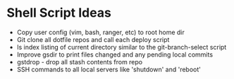 Shell Script Ideas
=
 - Copy user config (vim, bash, ranger, etc) to root home dir
 - Git clone all dotfile repos and call each deploy script
 - ls index listing of current directory similar to the git-branch-select script
 - Improve gsdir to print files changed and any pending local commits
 - gstdrop - drop all stash contents from repo
 - SSH commands to all local servers like 'shutdown' and 'reboot'


